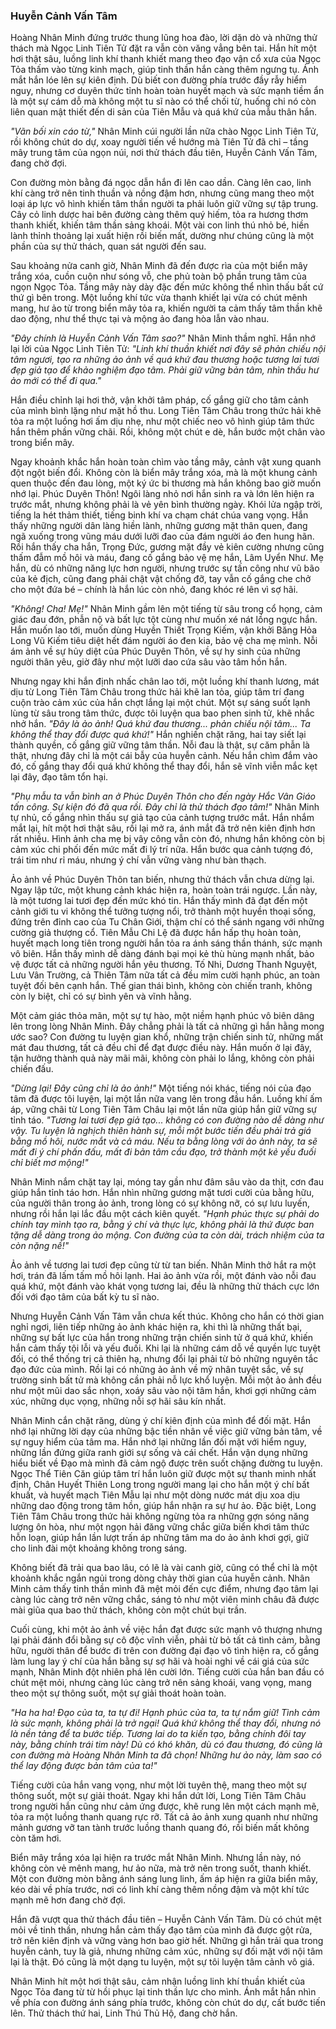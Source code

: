 ### Huyễn Cảnh Vấn Tâm

Hoàng Nhân Minh đứng trước thung lũng hoa đào, lời dặn dò và những thử thách mà Ngọc Linh Tiên Tử đặt ra vẫn còn văng vẳng bên tai. Hắn hít một hơi thật sâu, luồng linh khí thanh khiết mang theo đạo vận cổ xưa của Ngọc Tỏa thấm vào từng kinh mạch, giúp tinh thần hắn càng thêm ngưng tụ. Ánh mắt hắn lóe lên sự kiên định. Dù biết con đường phía trước đầy rẫy hiểm nguy, nhưng cơ duyên thức tỉnh hoàn toàn huyết mạch và sức mạnh tiềm ẩn là một sự cám dỗ mà không một tu sĩ nào có thể chối từ, huống chi nó còn liên quan mật thiết đến di sản của Tiên Mẫu và quá khứ của mẫu thân hắn.

_"Vãn bối xin cáo từ,"_ Nhân Minh cúi người lần nữa chào Ngọc Linh Tiên Tử, rồi không chút do dự, xoay người tiến về hướng mà Tiên Tử đã chỉ – tầng mây trung tâm của ngọn núi, nơi thử thách đầu tiên, Huyễn Cảnh Vấn Tâm, đang chờ đợi.

Con đường mòn bằng đá ngọc dẫn hắn đi lên cao dần. Càng lên cao, linh khí càng trở nên tinh thuần và nồng đậm hơn, nhưng cũng mang theo một loại áp lực vô hình khiến tâm thần người ta phải luôn giữ vững sự tập trung. Cây cỏ linh dược hai bên đường càng thêm quý hiếm, tỏa ra hương thơm thanh khiết, khiến tâm thần sảng khoái. Một vài con linh thú nhỏ bé, hiền lành thỉnh thoảng lại xuất hiện rồi biến mất, dường như chúng cũng là một phần của sự thử thách, quan sát người đến sau.

Sau khoảng nửa canh giờ, Nhân Minh đã đến được rìa của một biển mây trắng xóa, cuồn cuộn như sóng vỗ, che phủ toàn bộ phần trung tâm của ngọn Ngọc Tỏa. Tầng mây này dày đặc đến mức không thể nhìn thấu bất cứ thứ gì bên trong. Một luồng khí tức vừa thanh khiết lại vừa có chút mênh mang, hư ảo từ trong biển mây tỏa ra, khiến người ta cảm thấy tâm thần khẽ dao động, như thể thực tại và mộng ảo đang hòa lẫn vào nhau.

_"Đây chính là Huyễn Cảnh Vấn Tâm sao?"_ Nhân Minh thầm nghĩ. Hắn nhớ lại lời của Ngọc Linh Tiên Tử: _"Linh khí thuần khiết nơi đây sẽ phản chiếu nội tâm ngươi, tạo ra những ảo ảnh về quá khứ đau thương hoặc tương lai tươi đẹp giả tạo để khảo nghiệm đạo tâm. Phải giữ vững bản tâm, nhìn thấu hư ảo mới có thể đi qua."_

Hắn điều chỉnh lại hơi thở, vận khởi tâm pháp, cố gắng giữ cho tâm cảnh của mình bình lặng như mặt hồ thu. Long Tiên Tâm Châu trong thức hải khẽ tỏa ra một luồng hơi ấm dịu nhẹ, như một chiếc neo vô hình giúp tâm thức hắn thêm phần vững chãi. Rồi, không một chút e dè, hắn bước một chân vào trong biển mây.

Ngay khoảnh khắc hắn hoàn toàn chìm vào tầng mây, cảnh vật xung quanh đột ngột biến đổi. Không còn là biển mây trắng xóa, mà là một khung cảnh quen thuộc đến đau lòng, một ký ức bi thương mà hắn không bao giờ muốn nhớ lại. Phúc Duyên Thôn! Ngôi làng nhỏ nơi hắn sinh ra và lớn lên hiện ra trước mắt, nhưng không phải là vẻ yên bình thường ngày. Khói lửa ngập trời, tiếng la hét thảm thiết, tiếng binh khí va chạm chát chúa vang vọng. Hắn thấy những người dân làng hiền lành, những gương mặt thân quen, đang ngã xuống trong vũng máu dưới lưỡi đao của đám người áo đen hung hãn. Rồi hắn thấy cha hắn, Trọng Đức, gương mặt đầy vẻ kiên cường nhưng cũng thấm đẫm mồ hôi và máu, đang cố gắng bảo vệ mẹ hắn, Lâm Uyển Như. Mẹ hắn, dù có những năng lực hơn người, nhưng trước sự tấn công như vũ bão của kẻ địch, cũng đang phải chật vật chống đỡ, tay vẫn cố gắng che chở cho một đứa bé – chính là hắn lúc còn nhỏ, đang khóc ré lên vì sợ hãi.

_"Không! Cha! Mẹ!"_ Nhân Minh gầm lên một tiếng từ sâu trong cổ họng, cảm giác đau đớn, phẫn nộ và bất lực tột cùng như muốn xé nát lồng ngực hắn. Hắn muốn lao tới, muốn dùng Huyền Thiết Trọng Kiếm, vận khởi Băng Hỏa Long Vũ Kiếm tiêu diệt hết đám người áo đen kia, bảo vệ cha mẹ mình. Nỗi ám ảnh về sự hủy diệt của Phúc Duyên Thôn, về sự hy sinh của những người thân yêu, giờ đây như một lưỡi dao cứa sâu vào tâm hồn hắn.

Nhưng ngay khi hắn định nhấc chân lao tới, một luồng khí thanh lương, mát dịu từ Long Tiên Tâm Châu trong thức hải khẽ lan tỏa, giúp tâm trí đang cuộn trào cảm xúc của hắn chợt lắng lại một chút. Một sự sáng suốt lạnh lùng từ sâu trong tâm thức, được tôi luyện qua bao phen sinh tử, khẽ nhắc nhở hắn. _"Đây là ảo ảnh! Quá khứ đau thương... phản chiếu nội tâm... Ta không thể thay đổi được quá khứ!"_ Hắn nghiến chặt răng, hai tay siết lại thành quyền, cố gắng giữ vững tâm thần. Nỗi đau là thật, sự căm phẫn là thật, nhưng đây chỉ là một cái bẫy của huyễn cảnh. Nếu hắn chìm đắm vào đó, cố gắng thay đổi quá khứ không thể thay đổi, hắn sẽ vĩnh viễn mắc kẹt lại đây, đạo tâm tổn hại.

_"Phụ mẫu ta vẫn bình an ở Phúc Duyên Thôn cho đến ngày Hắc Vân Giáo tấn công. Sự kiện đó đã qua rồi. Đây chỉ là thử thách đạo tâm!"_ Nhân Minh tự nhủ, cố gắng nhìn thấu sự giả tạo của cảnh tượng trước mắt. Hắn nhắm mắt lại, hít một hơi thật sâu, rồi lại mở ra, ánh mắt đã trở nên kiên định hơn rất nhiều. Hình ảnh cha mẹ bị vây công vẫn còn đó, nhưng hắn không còn bị cảm xúc chi phối đến mức mất đi lý trí nữa. Hắn bước qua cảnh tượng đó, trái tim như rỉ máu, nhưng ý chí vẫn vững vàng như bàn thạch.

Ảo ảnh về Phúc Duyên Thôn tan biến, nhưng thử thách vẫn chưa dừng lại. Ngay lập tức, một khung cảnh khác hiện ra, hoàn toàn trái ngược. Lần này, là một tương lai tươi đẹp đến mức khó tin. Hắn thấy mình đã đạt đến một cảnh giới tu vi không thể tưởng tượng nổi, trở thành một huyền thoại sống, đứng trên đỉnh cao của Tu Chân Giới, thậm chí có thể sánh ngang với những cường giả thượng cổ. Tiên Mẫu Chi Lệ đã được hắn hấp thụ hoàn toàn, huyết mạch long tiên trong người hắn tỏa ra ánh sáng thần thánh, sức mạnh vô biên. Hắn thấy mình dễ dàng đánh bại mọi kẻ thù hùng mạnh nhất, bảo vệ được tất cả những người hắn yêu thương. Tố Nhi, Dương Thanh Nguyệt, Lưu Vân Trường, cả Thiên Tâm nữa tất cả đều mỉm cười hạnh phúc, an toàn tuyệt đối bên cạnh hắn. Thế gian thái bình, không còn chiến tranh, không còn ly biệt, chỉ có sự bình yên và vĩnh hằng.

Một cảm giác thỏa mãn, một sự tự hào, một niềm hạnh phúc vô biên dâng lên trong lòng Nhân Minh. Đây chẳng phải là tất cả những gì hắn hằng mong ước sao? Con đường tu luyện gian khổ, những trận chiến sinh tử, những mất mát đau thương, tất cả đều chỉ để đạt được điều này. Hắn muốn ở lại đây, tận hưởng thành quả này mãi mãi, không còn phải lo lắng, không còn phải chiến đấu.

_"Dừng lại! Đây cũng chỉ là ảo ảnh!"_ Một tiếng nói khác, tiếng nói của đạo tâm đã được tôi luyện, lại một lần nữa vang lên trong đầu hắn. Luồng khí ấm áp, vững chãi từ Long Tiên Tâm Châu lại một lần nữa giúp hắn giữ vững sự tỉnh táo. _"Tương lai tươi đẹp giả tạo... không có con đường nào dễ dàng như vậy. Tu luyện là nghịch thiên hành sự, mỗi một bước tiến đều phải trả giá bằng mồ hôi, nước mắt và cả máu. Nếu ta bằng lòng với ảo ảnh này, ta sẽ mất đi ý chí phấn đấu, mất đi bản tâm cầu đạo, trở thành một kẻ yếu đuối chỉ biết mơ mộng!"_

Nhân Minh nắm chặt tay lại, móng tay gần như đâm sâu vào da thịt, cơn đau giúp hắn tỉnh táo hơn. Hắn nhìn những gương mặt tươi cười của bằng hữu, của người thân trong ảo ảnh, trong lòng có sự không nỡ, có sự lưu luyến, nhưng rồi hắn lại lắc đầu một cách kiên quyết. _"Hạnh phúc thực sự phải do chính tay mình tạo ra, bằng ý chí và thực lực, không phải là thứ được ban tặng dễ dàng trong ảo mộng. Con đường của ta còn dài, trách nhiệm của ta còn nặng nề!"_

Ảo ảnh về tương lai tươi đẹp cũng từ từ tan biến. Nhân Minh thở hắt ra một hơi, trán đã lấm tấm mồ hôi lạnh. Hai ảo ảnh vừa rồi, một đánh vào nỗi đau quá khứ, một đánh vào khát vọng tương lai, đều là những thử thách cực lớn đối với đạo tâm của bất kỳ tu sĩ nào.

Nhưng Huyễn Cảnh Vấn Tâm vẫn chưa kết thúc. Không cho hắn có thời gian nghỉ ngơi, liên tiếp những ảo ảnh khác hiện ra, khi thì là những thất bại, những sự bất lực của hắn trong những trận chiến sinh tử ở quá khứ, khiến hắn cảm thấy tội lỗi và yếu đuối. Khi lại là những cám dỗ về quyền lực tuyệt đối, có thể thống trị cả thiên hạ, nhưng đổi lại phải từ bỏ những nguyên tắc đạo đức của mình. Rồi lại có những ảo ảnh về mỹ nhân tuyệt sắc, về sự trường sinh bất tử mà không cần phải nỗ lực khổ luyện. Mỗi một ảo ảnh đều như một mũi dao sắc nhọn, xoáy sâu vào nội tâm hắn, khơi gợi những cảm xúc, những dục vọng, những nỗi sợ hãi sâu kín nhất.

Nhân Minh cắn chặt răng, dùng ý chí kiên định của mình để đối mặt. Hắn nhớ lại những lời dạy của những bậc tiền nhân về việc giữ vững bản tâm, về sự nguy hiểm của tâm ma. Hắn nhớ lại những lần đối mặt với hiểm nguy, những lần đứng giữa ranh giới sự sống và cái chết. Hắn vận dụng những hiểu biết về Đạo mà mình đã cảm ngộ được trên suốt chặng đường tu luyện. Ngọc Thể Tiên Căn giúp tâm trí hắn luôn giữ được một sự thanh minh nhất định, Chân Huyết Thiên Long trong người mang lại cho hắn một ý chí bất khuất, và huyết mạch Tiên Mẫu lại như một dòng nước mát dịu xoa dịu những dao động trong tâm hồn, giúp hắn nhận ra sự hư ảo. Đặc biệt, Long Tiên Tâm Châu trong thức hải không ngừng tỏa ra những gợn sóng năng lượng ôn hòa, như một ngọn hải đăng vững chắc giữa biển khơi tâm thức hỗn loạn, giúp hắn lần lượt trấn áp những tâm ma do ảo ảnh khơi gợi, giữ cho linh đài một khoảng không trong sáng.

Không biết đã trải qua bao lâu, có lẽ là vài canh giờ, cũng có thể chỉ là một khoảnh khắc ngắn ngủi trong dòng chảy thời gian của huyễn cảnh. Nhân Minh cảm thấy tinh thần mình đã mệt mỏi đến cực điểm, nhưng đạo tâm lại càng lúc càng trở nên vững chắc, sáng tỏ như một viên minh châu đã được mài giũa qua bao thử thách, không còn một chút bụi trần.

Cuối cùng, khi một ảo ảnh về việc hắn đạt được sức mạnh vô thượng nhưng lại phải đánh đổi bằng sự cô độc vĩnh viễn, phải từ bỏ tất cả tình cảm, bằng hữu, người thân để bước đi trên con đường đại đạo vô tình hiện ra, cố gắng làm lung lay ý chí của hắn bằng sự sợ hãi và hoài nghi về cái giá của sức mạnh, Nhân Minh đột nhiên phá lên cười lớn. Tiếng cười của hắn ban đầu có chút mệt mỏi, nhưng càng lúc càng trở nên sảng khoái, vang vọng, mang theo một sự thông suốt, một sự giải thoát hoàn toàn.

_"Ha ha ha! Đạo của ta, ta tự đi! Hạnh phúc của ta, ta tự nắm giữ! Tình cảm là sức mạnh, không phải là trở ngại! Quá khứ không thể thay đổi, nhưng nó là nền tảng để ta bước tiếp. Tương lai do ta kiến tạo, bằng chính đôi tay này, bằng chính trái tim này! Dù có khó khăn, dù có đau thương, đó cũng là con đường mà Hoàng Nhân Minh ta đã chọn! Những hư ảo này, làm sao có thể lay động được bản tâm của ta!"_

Tiếng cười của hắn vang vọng, như một lời tuyên thệ, mang theo một sự thông suốt, một sự giải thoát. Ngay khi hắn dứt lời, Long Tiên Tâm Châu trong người hắn cũng như cảm ứng được, khẽ rung lên một cách mạnh mẽ, tỏa ra một luồng thanh quang rực rỡ. Tất cả ảo ảnh xung quanh như những mảnh gương vỡ tan tành trước luồng thanh quang đó, rồi biến mất không còn tăm hơi.

Biển mây trắng xóa lại hiện ra trước mắt Nhân Minh. Nhưng lần này, nó không còn vẻ mênh mang, hư ảo nữa, mà trở nên trong suốt, thanh khiết. Một con đường mòn bằng ánh sáng lung linh, ấm áp hiện ra giữa biển mây, kéo dài về phía trước, nơi có linh khí càng thêm nồng đậm và một khí tức mạnh mẽ hơn đang chờ đợi.

Hắn đã vượt qua thử thách đầu tiên – Huyễn Cảnh Vấn Tâm. Dù có chút mệt mỏi về tinh thần, nhưng hắn cảm thấy đạo tâm của mình đã được gột rửa, trở nên kiên định và vững vàng hơn bao giờ hết. Những gì hắn trải qua trong huyễn cảnh, tuy là giả, nhưng những cảm xúc, những sự đối mặt với nội tâm lại là thật. Đó cũng là một dạng tu luyện, một sự tôi luyện tâm cảnh vô giá.

Nhân Minh hít một hơi thật sâu, cảm nhận luồng linh khí thuần khiết của Ngọc Tỏa đang từ từ hồi phục lại tinh thần lực cho mình. Ánh mắt hắn nhìn về phía con đường ánh sáng phía trước, không còn chút do dự, cất bước tiến lên. Thử thách thứ hai, Linh Thú Thủ Hộ, đang chờ hắn.
